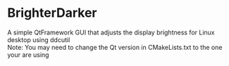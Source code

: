 # BrighterDarker
A simple QtFramework GUI that adjusts the display brightness for Linux desktop using ddcutil <br />
Note: You may need to change the Qt version in CMakeLists.txt to the one your are using
